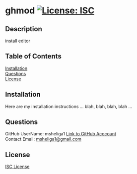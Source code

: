 # ghmod   [![License: ISC](https://img.shields.io/badge/License-ISC-blue.svg)](https://opensource.org/licenses/ISC)  

## Description   
  install editor   

## Table of Contents   
[Installation](#installation)  
[Questions](#questions)  
[License](#license)  
  
## Installation  
  Here are my installation instructions ... blah, blah, blah, blah ...   

## Questions  
GitHub UserName: msheliga1 [Link to GitHub Acocount](https://github.com/msheliga1)   
Contact Email: msheliga1@gmail.com  

## License  
[ISC License](https://opensource.org/licenses/ISC)  

